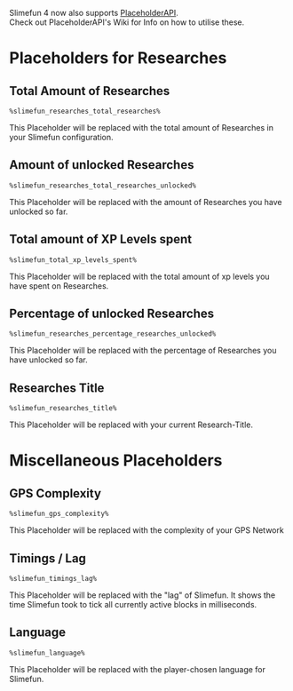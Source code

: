 Slimefun 4 now also supports [PlaceholderAPI](https://github.com/PlaceholderAPI/PlaceholderAPI).<br>
Check out PlaceholderAPI's Wiki for Info on how to utilise these.

# Placeholders for Researches

## Total Amount of Researches
`%slimefun_researches_total_researches%`

This Placeholder will be replaced with the total amount of Researches in your Slimefun configuration.

## Amount of unlocked Researches
`%slimefun_researches_total_researches_unlocked%`

This Placeholder will be replaced with the amount of Researches you have unlocked so far.

## Total amount of XP Levels spent
`%slimefun_total_xp_levels_spent%`

This Placeholder will be replaced with the total amount of xp levels you have spent on Researches.

## Percentage of unlocked Researches
`%slimefun_researches_percentage_researches_unlocked%`

This Placeholder will be replaced with the percentage of Researches you have unlocked so far.

## Researches Title
`%slimefun_researches_title%`

This Placeholder will be replaced with your current Research-Title.

# Miscellaneous Placeholders

## GPS Complexity
`%slimefun_gps_complexity%`

This Placeholder will be replaced with the complexity of your GPS Network

## Timings / Lag
`%slimefun_timings_lag%`

This Placeholder will be replaced with the "lag" of Slimefun.
It shows the time Slimefun took to tick all currently active blocks in milliseconds.

## Language
`%slimefun_language%`

This Placeholder will be replaced with the player-chosen language for Slimefun.
